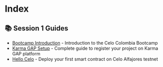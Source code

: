 # Index

## 📚 Session 1 Guides

- [Bootcamp Introduction](00-bootcamp-intro.md) - Introduction to the Celo Colombia Bootcamp
- [Karma GAP Setup](01-karma-gap-setup.md) - Complete guide to register your project on Karma GAP platform
- [Hello Celo](02-helllo-celo.md) - Deploy your first smart contract on Celo Alfajores testnet
